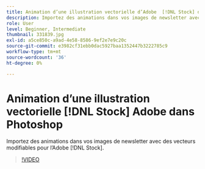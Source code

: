 ```yaml
---
title: Animation d’une illustration vectorielle d’Adobe  [!DNL Stock] dans Photoshop
description: Importez des animations dans vos images de newsletter avec des vecteurs modifiables pour l’Adobe [!DNL Stock]
role: User
level: Beginner, Intermediate
thumbnail: 331839.jpg
exl-id: a5ce850c-a9ad-4e58-8586-9ef2e7e9c20c
source-git-commit: e3982cf31ebb0dac5927baa1352447b3222785c9
workflow-type: tm+mt
source-wordcount: '36'
ht-degree: 0%

---
```


# Animation d’une illustration vectorielle [!DNL Stock] Adobe dans Photoshop

Importez des animations dans vos images de newsletter avec des vecteurs modifiables pour l’Adobe [!DNL Stock].

>[!VIDEO](https://video.tv.adobe.com/v/331839?hidetitle=true)
